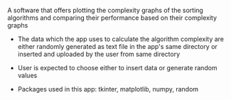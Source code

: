 A software that offers plotting the complexity graphs of the sorting algorithms and comparing their performance based on their complexity graphs

* The data which the app uses to calculate the algorithm complexity are either randomly generated as text file in the app's same directory 
or inserted and uploaded by the user from same directory

* User is expected to choose either to insert data or generate random values

* Packages used in this app: tkinter, matplotlib, numpy, random




 
